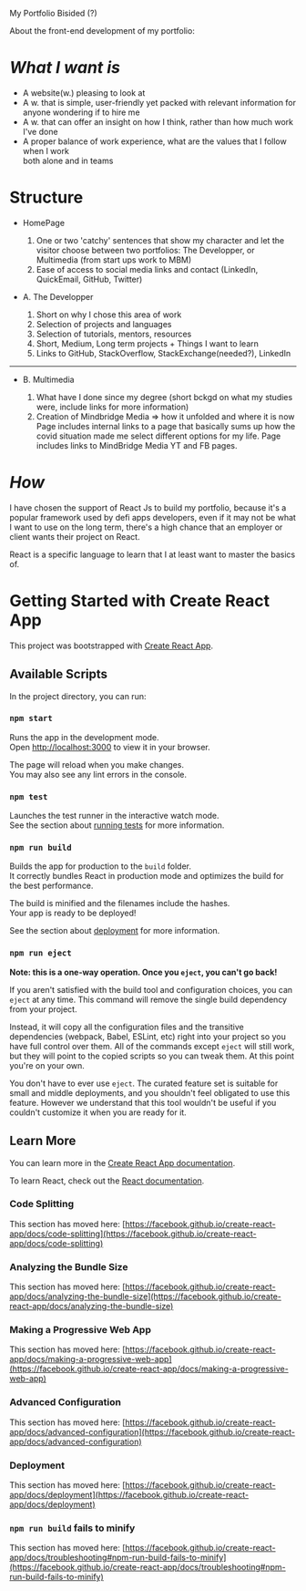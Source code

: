 My Portfolio Bisided (?)

About the front-end development of my portfolio:

# _What I want is_

- A website(w.) pleasing to look at
- A w. that is simple, user-friendly yet packed with relevant information
  for anyone wondering if to hire me
- A w. that can offer an insight on how I think, rather than how much work I've done
- A proper balance of work experience, what are the values that I follow when I work  
  both alone and in teams

# Structure

- HomePage

  1. One or two 'catchy' sentences that show my character and let the visitor choose between two portfolios: The Developper, or Multimedia (from start ups work to MBM)
  2. Ease of access to social media links and contact (LinkedIn, QuickEmail, GitHub, Twitter)

- A. The Developper

  1. Short on why I chose this area of work
  2. Selection of projects and languages
  3. Selection of tutorials, mentors, resources
  <!-- 3.1 Short Selection of projects? Portfolio-like -->
  4. Short, Medium, Long term projects + Things I want to learn
  5. Links to GitHub, StackOverflow, StackExchange(needed?), LinkedIn

---

- B. Multimedia

  1. What have I done since my degree (short bckgd on what my studies were, include links for more information)
  2. Creation of Mindbridge Media => how it unfolded and where it is now
     Page includes internal links to a page that basically sums up how the covid situation made me
     select different options for my life.
     Page includes links to MindBridge Media YT and FB pages.

# _How_

I have chosen the support of React Js to build my portfolio,
because it's a popular framework used by defi apps developers,
even if it may not be what I want to use on the long term, there's a high chance
that an employer or client wants their project on React.

React is a specific language to learn that I at least want to master the basics of.

# Getting Started with Create React App

This project was bootstrapped with [Create React App](https://github.com/facebook/create-react-app).

## Available Scripts

In the project directory, you can run:

### `npm start`

Runs the app in the development mode.\
Open [http://localhost:3000](http://localhost:3000) to view it in your browser.

The page will reload when you make changes.\
You may also see any lint errors in the console.

### `npm test`

Launches the test runner in the interactive watch mode.\
See the section about [running tests](https://facebook.github.io/create-react-app/docs/running-tests) for more information.

### `npm run build`

Builds the app for production to the `build` folder.\
It correctly bundles React in production mode and optimizes the build for the best performance.

The build is minified and the filenames include the hashes.\
Your app is ready to be deployed!

See the section about [deployment](https://facebook.github.io/create-react-app/docs/deployment) for more information.

### `npm run eject`

**Note: this is a one-way operation. Once you `eject`, you can't go back!**

If you aren't satisfied with the build tool and configuration choices, you can `eject` at any time. This command will remove the single build dependency from your project.

Instead, it will copy all the configuration files and the transitive dependencies (webpack, Babel, ESLint, etc) right into your project so you have full control over them. All of the commands except `eject` will still work, but they will point to the copied scripts so you can tweak them. At this point you're on your own.

You don't have to ever use `eject`. The curated feature set is suitable for small and middle deployments, and you shouldn't feel obligated to use this feature. However we understand that this tool wouldn't be useful if you couldn't customize it when you are ready for it.

## Learn More

You can learn more in the [Create React App documentation](https://facebook.github.io/create-react-app/docs/getting-started).

To learn React, check out the [React documentation](https://reactjs.org/).

### Code Splitting

This section has moved here: [https://facebook.github.io/create-react-app/docs/code-splitting](https://facebook.github.io/create-react-app/docs/code-splitting)

### Analyzing the Bundle Size

This section has moved here: [https://facebook.github.io/create-react-app/docs/analyzing-the-bundle-size](https://facebook.github.io/create-react-app/docs/analyzing-the-bundle-size)

### Making a Progressive Web App

This section has moved here: [https://facebook.github.io/create-react-app/docs/making-a-progressive-web-app](https://facebook.github.io/create-react-app/docs/making-a-progressive-web-app)

### Advanced Configuration

This section has moved here: [https://facebook.github.io/create-react-app/docs/advanced-configuration](https://facebook.github.io/create-react-app/docs/advanced-configuration)

### Deployment

This section has moved here: [https://facebook.github.io/create-react-app/docs/deployment](https://facebook.github.io/create-react-app/docs/deployment)

### `npm run build` fails to minify

This section has moved here: [https://facebook.github.io/create-react-app/docs/troubleshooting#npm-run-build-fails-to-minify](https://facebook.github.io/create-react-app/docs/troubleshooting#npm-run-build-fails-to-minify)

